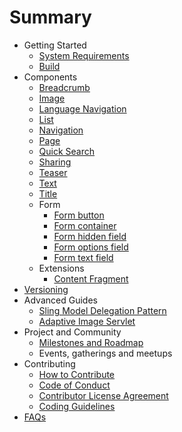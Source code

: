 # Summary

* Getting Started
    * [System Requirements](documentation/gettingstarted/SYSTEM_REQUIREMENTS.md)
    * [Build](documentation/gettingstarted/BUILD.md)
* Components
    * [Breadcrumb](content/src/content/jcr_root/apps/core/wcm/components/breadcrumb/v2/breadcrumb/README.md)
    * [Image](content/src/content/jcr_root/apps/core/wcm/components/image/v2/image/README.md)
    * [Language Navigation](/content/src/content/jcr_root/apps/core/wcm/components/languagenavigation/v1/languagenavigation/README.md)
    * [List](content/src/content/jcr_root/apps/core/wcm/components/list/v2/list/README.md)
    * [Navigation](content/src/content/jcr_root/apps/core/wcm/components/navigation/v1/navigation/README.md)
    * [Page](content/src/content/jcr_root/apps/core/wcm/components/page/v2/page/README.md)
    * [Quick Search](content/src/content/jcr_root/apps/core/wcm/components/search/v1/search/README.md)
    * [Sharing](content/src/content/jcr_root/apps/core/wcm/components/sharing/v1/sharing/README.md)
    * [Teaser](content/src/content/jcr_root/apps/core/wcm/sandbox/components/teaser/v1/teaser/README.md)
    * [Text](content/src/content/jcr_root/apps/core/wcm/components/text/v2/text/README.md)
    * [Title](content/src/content/jcr_root/apps/core/wcm/components/title/v2/title/README.md)
    * Form
        * [Form button](content/src/content/jcr_root/apps/core/wcm/components/form/button/v2/button/README.md)
        * [Form container](content/src/content/jcr_root/apps/core/wcm/components/form/container/v2/container/README.md)
        * [Form hidden field](content/src/content/jcr_root/apps/core/wcm/components/form/hidden/v2/hidden/README.md)
        * [Form options field](content/src/content/jcr_root/apps/core/wcm/components/form/options/v2/options/README.md)
        * [Form text field](content/src/content/jcr_root/apps/core/wcm/components/form/text/v2/text/README.md)
    * Extensions
        * [Content Fragment](extension/contentfragment/content/src/content/jcr_root/apps/core/wcm/extension/components/contentfragment/v1/contentfragment/README.md)
* [Versioning](VERSIONING.md)
* Advanced Guides
    * [Sling Model Delegation Pattern](documentation/advancedguides/SLING_MODELS_DELEGATION_PATTERN.md)
    * [Adaptive Image Servlet](documentation/advancedguides/ADAPTIVE_IMAGE_SERVLET.md)
* Project and Community
    * [Milestones and Roadmap](projectandcommunity/ROADMAP.md)
    * Events, gatherings and meetups
* Contributing
    * [How to Contribute](documentation/contributing/HOW_TO_CONTRIBUTE.md)
    * [Code of Conduct](documentation/contributing/CODE_OF_CONDUCT.md)
    * [Contributor License Agreement](documentation/contributing/CONTRIBUTOR_LICENSE_AGREEMENT.md)
    * [Coding Guidelines](documentation/contributing/CODING_GUIDELINES.md)
* [FAQs](documentation/FAQS.md)

